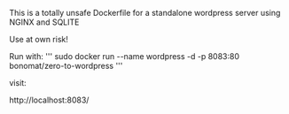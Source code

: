 This is a totally unsafe Dockerfile for a standalone wordpress server using NGINX and SQLITE

Use at own risk!

Run with: 
'''
sudo docker run --name wordpress -d -p 8083:80 bonomat/zero-to-wordpress
'''

visit: 

http://localhost:8083/
